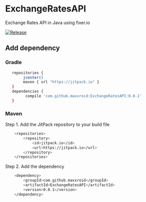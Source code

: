 # ExchangeRatesAPI
Exchange Rates API in Java using fixer.io

[![Release](https://jitpack.io/v/maxxroid/ExchangeRatesAPI.svg)](https://jitpack.io/#maxxroid/ExchangeRtesAPI)

## Add dependency
### Gradle
```sh
   repositories {
        jcenter()
        maven { url "https://jitpack.io" }
   }
   dependencies {
         compile 'com.github.maxxroid:ExchangeRatesAPI:0.0.1'
   }
```
   
### Maven

Step 1. Add the JitPack repository to your build file
```sh
	<repositories>
		<repository>
		    <id>jitpack.io</id>
		    <url>https://jitpack.io</url>
		</repository>
	</repositories>
```
Step 2. Add the dependency
```sh
	<dependency>
	    <groupId>com.github.maxxroid</groupId>
	    <artifactId>ExchangeRatesAPI</artifactId>
	    <version>0.0.1</version>
	</dependency>
```
